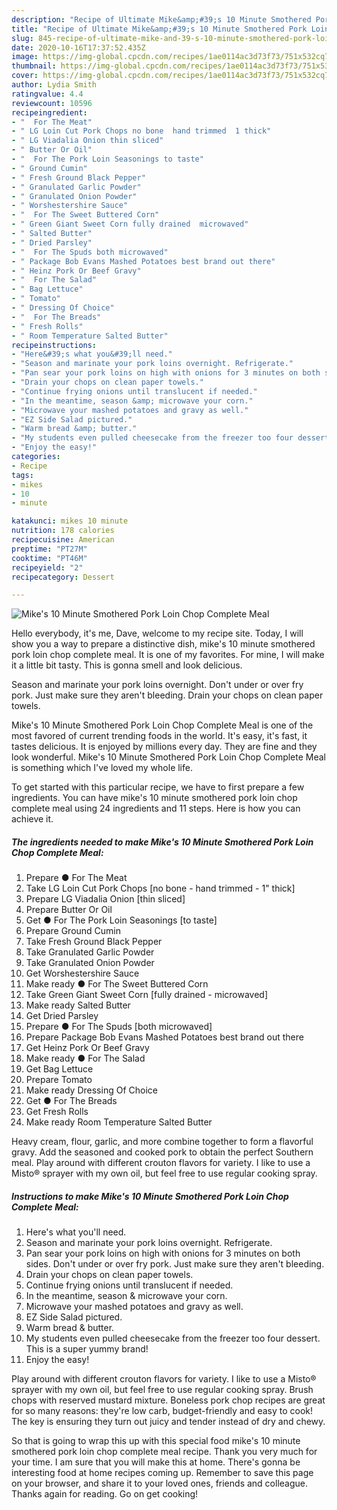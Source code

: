 ```yaml
---
description: "Recipe of Ultimate Mike&amp;#39;s 10 Minute Smothered Pork Loin Chop Complete Meal"
title: "Recipe of Ultimate Mike&amp;#39;s 10 Minute Smothered Pork Loin Chop Complete Meal"
slug: 845-recipe-of-ultimate-mike-and-39-s-10-minute-smothered-pork-loin-chop-complete-meal
date: 2020-10-16T17:37:52.435Z
image: https://img-global.cpcdn.com/recipes/1ae0114ac3d73f73/751x532cq70/mikes-10-minute-smothered-pork-loin-chop-complete-meal-recipe-main-photo.jpg
thumbnail: https://img-global.cpcdn.com/recipes/1ae0114ac3d73f73/751x532cq70/mikes-10-minute-smothered-pork-loin-chop-complete-meal-recipe-main-photo.jpg
cover: https://img-global.cpcdn.com/recipes/1ae0114ac3d73f73/751x532cq70/mikes-10-minute-smothered-pork-loin-chop-complete-meal-recipe-main-photo.jpg
author: Lydia Smith
ratingvalue: 4.4
reviewcount: 10596
recipeingredient:
- "  For The Meat"
- " LG Loin Cut Pork Chops no bone  hand trimmed  1 thick"
- " LG Viadalia Onion thin sliced"
- " Butter Or Oil"
- "  For The Pork Loin Seasonings to taste"
- " Ground Cumin"
- " Fresh Ground Black Pepper"
- " Granulated Garlic Powder"
- " Granulated Onion Powder"
- " Worshestershire Sauce"
- "  For The Sweet Buttered Corn"
- " Green Giant Sweet Corn fully drained  microwaved"
- " Salted Butter"
- " Dried Parsley"
- "  For The Spuds both microwaved"
- " Package Bob Evans Mashed Potatoes best brand out there"
- " Heinz Pork Or Beef Gravy"
- "  For The Salad"
- " Bag Lettuce"
- " Tomato"
- " Dressing Of Choice"
- "  For The Breads"
- " Fresh Rolls"
- " Room Temperature Salted Butter"
recipeinstructions:
- "Here&#39;s what you&#39;ll need."
- "Season and marinate your pork loins overnight. Refrigerate."
- "Pan sear your pork loins on high with onions for 3 minutes on both sides. Don&#39;t under or over fry pork. Just make sure they aren&#39;t bleeding."
- "Drain your chops on clean paper towels."
- "Continue frying onions until translucent if needed."
- "In the meantime, season &amp; microwave your corn."
- "Microwave your mashed potatoes and gravy as well."
- "EZ Side Salad pictured."
- "Warm bread &amp; butter."
- "My students even pulled cheesecake from the freezer too four dessert. This is a super yummy brand!"
- "Enjoy the easy!"
categories:
- Recipe
tags:
- mikes
- 10
- minute

katakunci: mikes 10 minute 
nutrition: 178 calories
recipecuisine: American
preptime: "PT27M"
cooktime: "PT46M"
recipeyield: "2"
recipecategory: Dessert

---
```



![Mike&#39;s 10 Minute Smothered Pork Loin Chop Complete Meal](https://img-global.cpcdn.com/recipes/1ae0114ac3d73f73/751x532cq70/mikes-10-minute-smothered-pork-loin-chop-complete-meal-recipe-main-photo.jpg)

Hello everybody, it's me, Dave, welcome to my recipe site. Today, I will show you a way to prepare a distinctive dish, mike&#39;s 10 minute smothered pork loin chop complete meal. It is one of my favorites. For mine, I will make it a little bit tasty. This is gonna smell and look delicious.

Season and marinate your pork loins overnight. Don&#39;t under or over fry pork. Just make sure they aren&#39;t bleeding. Drain your chops on clean paper towels.

Mike&#39;s 10 Minute Smothered Pork Loin Chop Complete Meal is one of the most favored of current trending foods in the world. It's easy, it's fast, it tastes delicious. It is enjoyed by millions every day. They are fine and they look wonderful. Mike&#39;s 10 Minute Smothered Pork Loin Chop Complete Meal is something which I've loved my whole life.


To get started with this particular recipe, we have to first prepare a few ingredients. You can have mike&#39;s 10 minute smothered pork loin chop complete meal using 24 ingredients and 11 steps. Here is how you can achieve it.

<!--inarticleads1-->

##### The ingredients needed to make Mike&#39;s 10 Minute Smothered Pork Loin Chop Complete Meal:

1. Prepare  ● For The Meat
1. Take  LG Loin Cut Pork Chops [no bone - hand trimmed - 1&#34; thick]
1. Prepare  LG Viadalia Onion [thin sliced]
1. Prepare  Butter Or Oil
1. Get  ● For The Pork Loin Seasonings [to taste]
1. Prepare  Ground Cumin
1. Take  Fresh Ground Black Pepper
1. Take  Granulated Garlic Powder
1. Take  Granulated Onion Powder
1. Get  Worshestershire Sauce
1. Make ready  ● For The Sweet Buttered Corn
1. Take  Green Giant Sweet Corn [fully drained - microwaved]
1. Make ready  Salted Butter
1. Get  Dried Parsley
1. Prepare  ● For The Spuds [both microwaved]
1. Prepare  Package Bob Evans Mashed Potatoes best brand out there
1. Get  Heinz Pork Or Beef Gravy
1. Make ready  ● For The Salad
1. Get  Bag Lettuce
1. Prepare  Tomato
1. Make ready  Dressing Of Choice
1. Get  ● For The Breads
1. Get  Fresh Rolls
1. Make ready  Room Temperature Salted Butter


Heavy cream, flour, garlic, and more combine together to form a flavorful gravy. Add the seasoned and cooked pork to obtain the perfect Southern meal. Play around with different crouton flavors for variety. I like to use a Misto® sprayer with my own oil, but feel free to use regular cooking spray. 

<!--inarticleads2-->

##### Instructions to make Mike&#39;s 10 Minute Smothered Pork Loin Chop Complete Meal:

1. Here&#39;s what you&#39;ll need.
1. Season and marinate your pork loins overnight. Refrigerate.
1. Pan sear your pork loins on high with onions for 3 minutes on both sides. Don&#39;t under or over fry pork. Just make sure they aren&#39;t bleeding.
1. Drain your chops on clean paper towels.
1. Continue frying onions until translucent if needed.
1. In the meantime, season &amp; microwave your corn.
1. Microwave your mashed potatoes and gravy as well.
1. EZ Side Salad pictured.
1. Warm bread &amp; butter.
1. My students even pulled cheesecake from the freezer too four dessert. This is a super yummy brand!
1. Enjoy the easy!


Play around with different crouton flavors for variety. I like to use a Misto® sprayer with my own oil, but feel free to use regular cooking spray. Brush chops with reserved mustard mixture. Boneless pork chop recipes are great for so many reasons: they&#39;re low carb, budget-friendly and easy to cook! The key is ensuring they turn out juicy and tender instead of dry and chewy. 

So that is going to wrap this up with this special food mike&#39;s 10 minute smothered pork loin chop complete meal recipe. Thank you very much for your time. I am sure that you will make this at home. There's gonna be interesting food at home recipes coming up. Remember to save this page on your browser, and share it to your loved ones, friends and colleague. Thanks again for reading. Go on get cooking!
